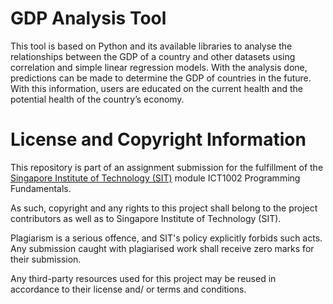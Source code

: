 # GDP Analysis Tool
This tool is based on Python and its available libraries to analyse the relationships between the GDP of a country and other datasets using correlation and simple linear regression models. With the analysis done, predictions can be made to determine the GDP of countries in the future. With this information, users are educated on the current health and the potential health of the country’s economy.


# License and Copyright Information
This repository is part of an assignment submission for the fulfillment of the [Singapore Institute of Technology (SIT)](https://www.singaporetech.edu.sg/) module ICT1002 Programming Fundamentals.

As such, copyright and any rights to this project shall belong to the project contributors as well as to Singapore Institute of Technology (SIT). 

Plagiarism is a serious offence, and SIT's policy explicitly forbids such acts. Any submission caught with plagiarised work shall receive zero marks for their submission. 

Any third-party resources used for this project may be reused in accordance to their license and/ or terms and conditions.
